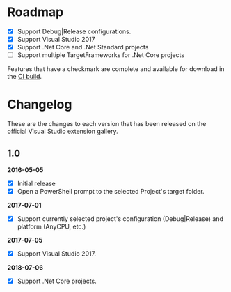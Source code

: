 # Roadmap

- [x] Support Debug|Release configurations.
- [x] Support Visual Studio 2017
- [x] Support .Net Core and .Net Standard projects
- [ ] Support multiple TargetFrameworks for .Net Core projects

Features that have a checkmark are complete and available for
download in the
[CI build](http://vsixgallery.com/extension/OpenPromptHere.SpringComp/).

# Changelog

These are the changes to each version that has been released
on the official Visual Studio extension gallery.

## 1.0

**2016-05-05**

- [x] Initial release
- [x] Open a PowerShell prompt to the selected Project's target folder.

**2017-07-01**

- [x] Support currently selected project's configuration (Debug|Release) and platform (AnyCPU, etc.)

**2017-07-05**

- [x] Support Visual Studio 2017.

**2018-07-06**

- [x] Support .Net Core projects.